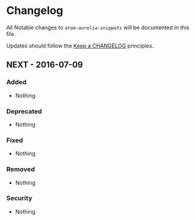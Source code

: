 # Changelog

All Notable changes to `atom-aurelia-snippets` will be documented in this file.

Updates should follow the [Keep a CHANGELOG](http://keepachangelog.com/) principles.

## NEXT - 2016-07-09

### Added
- Nothing

### Deprecated
- Nothing

### Fixed
- Nothing

### Removed
- Nothing

### Security
- Nothing
